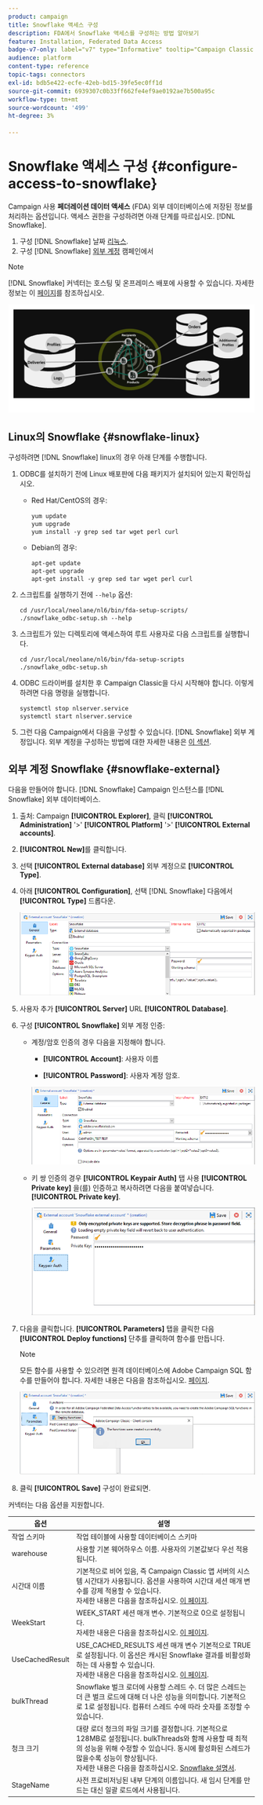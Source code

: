 ```yaml
---
product: campaign
title: Snowflake 액세스 구성
description: FDA에서 Snowflake 액세스를 구성하는 방법 알아보기
feature: Installation, Federated Data Access
badge-v7-only: label="v7" type="Informative" tooltip="Campaign Classic v7에만 적용"
audience: platform
content-type: reference
topic-tags: connectors
exl-id: bdb5e422-ecfe-42eb-bd15-39fe5ec0ff1d
source-git-commit: 6939307c0b33ff662fe4ef9ae0192ae7b500a95c
workflow-type: tm+mt
source-wordcount: '499'
ht-degree: 3%

---
```


# Snowflake 액세스 구성 {#configure-access-to-snowflake}

Campaign 사용 **페더레이션 데이터 액세스** (FDA) 외부 데이터베이스에 저장된 정보를 처리하는 옵션입니다. 액세스 권한을 구성하려면 아래 단계를 따르십시오. [!DNL Snowflake].

1. 구성 [!DNL Snowflake] 날짜 [리눅스](#snowflake-linux).
1. 구성 [!DNL Snowflake] [외부 계정](#snowflake-external) 캠페인에서

>[!NOTE]
>
>[!DNL Snowflake] 커넥터는 호스팅 및 온프레미스 배포에 사용할 수 있습니다. 자세한 정보는 이 [페이지](../../installation/using/capability-matrix.md)를 참조하십시오.

![](assets/snowflake_3.png)

## Linux의 Snowflake {#snowflake-linux}

구성하려면 [!DNL Snowflake] linux의 경우 아래 단계를 수행합니다.

1. ODBC를 설치하기 전에 Linux 배포판에 다음 패키지가 설치되어 있는지 확인하십시오.

   * Red Hat/CentOS의 경우:

     ```
     yum update
     yum upgrade
     yum install -y grep sed tar wget perl curl
     ```

   * Debian의 경우:

     ```
     apt-get update
     apt-get upgrade
     apt-get install -y grep sed tar wget perl curl
     ```

1. 스크립트를 실행하기 전에 `--help` 옵션:

   ```
   cd /usr/local/neolane/nl6/bin/fda-setup-scripts/
   ./snowflake_odbc-setup.sh --help
   ```

1. 스크립트가 있는 디렉토리에 액세스하여 루트 사용자로 다음 스크립트를 실행합니다.

   ```
   cd /usr/local/neolane/nl6/bin/fda-setup-scripts
   ./snowflake_odbc-setup.sh
   ```

1. ODBC 드라이버를 설치한 후 Campaign Classic을 다시 시작해야 합니다. 이렇게 하려면 다음 명령을 실행합니다.

   ```
   systemctl stop nlserver.service
   systemctl start nlserver.service
   ```

1. 그런 다음 Campaign에서 다음을 구성할 수 있습니다. [!DNL Snowflake] 외부 계정입니다. 외부 계정을 구성하는 방법에 대한 자세한 내용은 [이 섹션](#snowflake-external).

## 외부 계정 Snowflake {#snowflake-external}

다음을 만들어야 합니다. [!DNL Snowflake] Campaign 인스턴스를 [!DNL Snowflake] 외부 데이터베이스.

1. 출처: Campaign **[!UICONTROL Explorer]**, 클릭 **[!UICONTROL Administration]** &#39;>&#39; **[!UICONTROL Platform]** &#39;>&#39; **[!UICONTROL External accounts]**.

1. **[!UICONTROL New]**&#x200B;를 클릭합니다.

1. 선택 **[!UICONTROL External database]** 외부 계정으로 **[!UICONTROL Type]**.

1. 아래 **[!UICONTROL Configuration]**, 선택 [!DNL Snowflake] 다음에서 **[!UICONTROL Type]** 드롭다운.

   ![](assets/snowflake_5.png)

1. 사용자 추가 **[!UICONTROL Server]** URL **[!UICONTROL Database]**.

1. 구성 **[!UICONTROL Snowflake]** 외부 계정 인증:

   * 계정/암호 인증의 경우 다음을 지정해야 합니다.

      * **[!UICONTROL Account]**: 사용자 이름

      * **[!UICONTROL Password]**: 사용자 계정 암호.

     ![](assets/snowflake.png)

   * 키 쌍 인증의 경우 **[!UICONTROL Keypair Auth]** 탭 사용 **[!UICONTROL Private key]** 을(를) 인증하고 복사하려면 다음을 붙여넣습니다. **[!UICONTROL Private key]**.

     ![](assets/snowflake_4.png)

1. 다음을 클릭합니다. **[!UICONTROL Parameters]** 탭을 클릭한 다음 **[!UICONTROL Deploy functions]** 단추를 클릭하여 함수를 만듭니다.

   >[!NOTE]
   >
   >모든 함수를 사용할 수 있으려면 원격 데이터베이스에 Adobe Campaign SQL 함수를 만들어야 합니다. 자세한 내용은 다음을 참조하십시오. [페이지](../../configuration/using/adding-additional-sql-functions.md).

   ![](assets/snowflake_2.png)

1. 클릭 **[!UICONTROL Save]** 구성이 완료되면.

커넥터는 다음 옵션을 지원합니다.

| 옵션 | 설명 |
|---|---|
| 작업 스키마 | 작업 테이블에 사용할 데이터베이스 스키마 |
| warehouse | 사용할 기본 웨어하우스 이름. 사용자의 기본값보다 우선 적용됩니다. |
| 시간대 이름 | 기본적으로 비어 있음, 즉 Campaign Classic 앱 서버의 시스템 시간대가 사용됩니다. 옵션을 사용하여 시간대 세션 매개 변수를 강제 적용할 수 있습니다. <br>자세한 내용은 다음을 참조하십시오. [이 페이지](https://docs.snowflake.net/manuals/sql-reference/parameters.html#timezone). |
| WeekStart | WEEK_START 세션 매개 변수. 기본적으로 0으로 설정됩니다. <br>자세한 내용은 다음을 참조하십시오. [이 페이지](https://docs.snowflake.com/en/sql-reference/parameters.html#week-start). |
| UseCachedResult | USE_CACHED_RESULTS 세션 매개 변수 기본적으로 TRUE로 설정됩니다. 이 옵션은 캐시된 Snowflake 결과를 비활성화하는 데 사용할 수 있습니다. <br>자세한 내용은 다음을 참조하십시오. [이 페이지](https://docs.snowflake.net/manuals/user-guide/querying-persisted-results.html). |
| bulkThread | Snowflake 벌크 로더에 사용할 스레드 수. 더 많은 스레드는 더 큰 벌크 로드에 대해 더 나은 성능을 의미합니다. 기본적으로 1로 설정됩니다. 컴퓨터 스레드 수에 따라 숫자를 조정할 수 있습니다. |
| 청크 크기 | 대량 로더 청크의 파일 크기를 결정합니다. 기본적으로 128MB로 설정됩니다. bulkThreads와 함께 사용할 때 최적의 성능을 위해 수정할 수 있습니다. 동시에 활성화된 스레드가 많을수록 성능이 향상됩니다. <br>자세한 내용은 다음을 참조하십시오. [Snowflake 설명서](https://docs.snowflake.net/manuals/sql-reference/sql/put.html). |
| StageName | 사전 프로비저닝된 내부 단계의 이름입니다. 새 임시 단계를 만드는 대신 일괄 로드에서 사용됩니다. |
